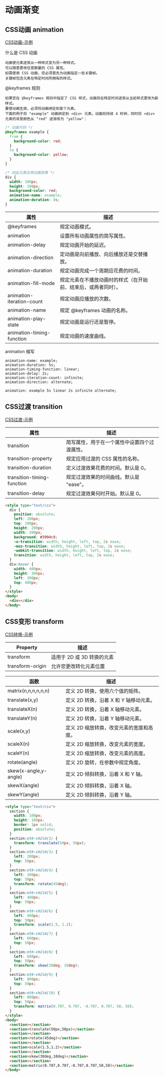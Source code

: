 # 动画渐变

## CSS动画 animation

[CSS动画-示例](https://tianyouh.github.io/summarize/css/11/CSS%E5%8A%A8%E7%94%BB.html)

什么是 CSS 动画

```
动画使元素逐渐从一种样式变为另一种样式。
可以随意更改任意数量的 CSS 属性。
如需使用 CSS 动画，您必须首先为动画指定一些关键帧。
关键帧包含元素在特定时间所拥有的样式。
```

@keyframes 规则

```
如果您在 @keyframes 规则中指定了 CSS 样式，动画将在特定时间逐渐从当前样式更改为新样式。
要使动画生效，必须将动画绑定到某个元素。
下面的例子将 "example" 动画绑定到 <div> 元素。动画将持续 4 秒钟，同时将 <div> 元素的背景颜色从 "red" 逐渐改为 "yellow"：
```

```css
/* 动画代码 */
@keyframes example {
  from {
    background-color: red;
  }
  to {
    background-color: yellow;
  }
}

/* 向此元素应用动画效果 */
div {
  width: 100px;
  height: 100px;
  background-color: red;
  animation-name: example;
  animation-duration: 4s;
}
```

| 属性                      | 描述                                                           |
| ------------------------- | -------------------------------------------------------------- |
| @keyframes                | 规定动画模式。                                                 |
| animation                 | 设置所有动画属性的简写属性。                                   |
| animation-delay           | 规定动画开始的延迟。                                           |
| animation-direction       | 定动画是向前播放、向后播放还是交替播放。                       |
| animation-duration        | 规定动画完成一个周期应花费的时间。                             |
| animation-fill-mode       | 规定元素在不播放动画时的样式（在开始前、结束后，或两者同时）。 |
| animation-iteration-count | 规定动画应播放的次数。                                         |
| animation-name            | 规定 @keyframes 动画的名称。                                   |
| animation-play-state      | 规定动画是运行还是暂停。                                       |
| animation-timing-function | 规定动画的速度曲线。                                           |

animation 缩写

```
animation-name: example;
animation-duration: 5s;
animation-timing-function: linear;
animation-delay: 2s;
animation-iteration-count: infinite;
animation-direction: alternate;

animation: example 5s linear 2s infinite alternate;
```

## CSS过渡 transition

[CSS过渡-示例](https://tianyouh.github.io/summarize/css/11/CSS%E8%BD%AC%E6%8D%A2.html)

| 属性                       | 描述                                         |
| -------------------------- | -------------------------------------------- |
| transition                 | 简写属性，用于在一个属性中设置四个过渡属性。 |
| transition-property        | 规定应用过渡的 CSS 属性的名称。              |
| transition-duration        | 定义过渡效果花费的时间。默认是 0。           |
| transition-timing-function | 规定过渡效果的时间曲线。默认是 "ease"。      |
| transition-delay           | 规定过渡效果何时开始。默认是 0。             |

```html
<style type="text/css">
  div {
    position: absolute;
    left: 200px;
    top: 100px;
    height: 200px;
    width: 200px;
    background: #3994c9;
    -o-transition: width, height, left, top, 2s ease;
    -moz-transition: width, height, left, top, 2s ease;
    -webkit-transition: width, height, left, top, 2s ease;
    transition: width, height, left, top, 2s ease;
  }
  div:hover {
    width: 400px;
    height: 300px;
    left: 300px;
    top: 400px;
  }
</style>
<body>
  <div></div>
</body>
```

## CSS变形 transform

[CSS转换-示例](https://tianyouh.github.io/summarize/css/11/CSS%E5%8F%98%E5%BD%A2.html)

| Property         | 描述                       |
| ---------------- | -------------------------- |
| transform        | 适用于 2D 或 3D 转换的元素 |
| transform-origin | 允许您更改转化元素位置     |

| 函数                  | 描述                                     |
| --------------------- | ---------------------------------------- |
| matrix(n,n,n,n,n,n)   | 定义 2D 转换，使用六个值的矩阵。         |
| translate(x,y)        | 定义 2D 转换，沿着 X 和 Y 轴移动元素。   |
| translateX(n)         | 定义 2D 转换，沿着 X 轴移动元素。        |
| translateY(n)         | 定义 2D 转换，沿着 Y 轴移动元素。        |
| scale(x,y)            | 定义 2D 缩放转换，改变元素的宽度和高度。 |
| scaleX(n)             | 定义 2D 缩放转换，改变元素的宽度。       |
| scaleY(n)             | 定义 2D 缩放转换，改变元素的高度。       |
| rotate(angle)         | 定义 2D 旋转，在参数中规定角度。         |
| skew(x-angle,y-angle) | 定义 2D 倾斜转换，沿着 X 和 Y 轴。       |
| skewX(angle)          | 定义 2D 倾斜转换，沿着 X 轴。            |
| skewY(angle)          | 定义 2D 倾斜转换，沿着 Y 轴。            |

```html
<style type="text/css">
  section {
    width: 100px;
    height: 100px;
    border: 1px solid;
    position: absolute;
  }
  section:nth-child(2) {
    transform: translate(50px, 50px);
  }
  section:nth-child(3) {
    left: 200px;
    top: 50px;
  }
  section:nth-child(4) {
    left: 200px;
    top: 50px;
    transform: rotate(45deg);
  }
  section:nth-child(5) {
    left: 400px;
    top: 50px;
  }
  section:nth-child(6) {
    left: 400px;
    top: 50px;
    transform: scale(1.5, 1.2);
  }
  section:nth-child(7) {
    left: 600px;
    top: 50px;
  }
  section:nth-child(8) {
    left: 600px;
    top: 50px;
    transform: skew(30deg, 10deg);
  }
  section:nth-child(9) {
    left: 800px;
    top: 50px;
  }
  section:nth-child(10) {
    left: 800px;
    top: 50px;
    transform: matrix(0.707, 0.707, -0.707, 0.707, 50, 50);
  }
</style>
<body>
  <section></section>
  <section>translate(50px,50px)</section>
  <section></section>
  <section>rotate(45deg)</section>
  <section></section>
  <section>scale(1.5,1.2)</section>
  <section></section>
  <section>skew(30deg,10deg)</section>
  <section></section>
  <section>matrix(0.707,0.707,-0.707,0.707,50,50)</section>
</body>
```
